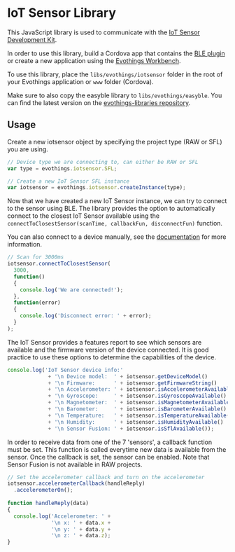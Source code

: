 # IoT Sensor Library

This JavaScript library is used to communicate with the [IoT Sensor Development Kit](http://www.dialog-semiconductor.com/iotsensor).

In order to use this library, build a Cordova app that contains the [BLE plugin](https://github.com/evothings/cordova-ble) or create a new application using the [Evothings Workbench](https://evothings.com/doc/studio/workbench.html).

To use this library, place the `libs/evothings/iotsensor` folder in the root of your Evothings application or `www` folder (Cordova). 

Make sure to also copy the easyble library to `libs/evothings/easyble`. You can find the latest version on the [evothings-libraries repository](https://github.com/evothings/evothings-libraries).

## Usage

Create a new iotsensor object by specifying the project type (RAW or SFL) you are using.

```javascript
// Device type we are connecting to, can either be RAW or SFL
var type = evothings.iotsensor.SFL;

// Create a new IoT Sensor SFL instance
var iotsensor = evothings.iotsensor.createInstance(type);
```

Now that we have created a new IoT Sensor instance, we can try to connect to the sensor using BLE.
The library provides the option to automatically connect to the closest IoT Sensor available using the `connectToClosestSensor(scanTime, callbackFun, disconnectFun)` function.

You can also connect to a device manually, see the [documentation](http://nbezembinder1.github.io/dialog/docs/iotsensor-library/evothings.iotsensor.instance_ble.html#connectToDevice__anchor) for more information.
```javascript
// Scan for 3000ms
iotsensor.connectToClosestSensor(
  3000,
  function()
  {
    console.log('We are connected!');
  },
  function(error)
  {
    console.log('Disconnect error: ' + error);
  }
);
```

The IoT Sensor provides a features report to see which sensors are available and the firmware version of the device connected.
It is good practice to use these options to determine the capabilities of the device.
```javascript
console.log('IoT Sensor device info:'
             + '\n Device model:  '	+ iotsensor.getDeviceModel()
             + '\n Firmware:      ' + iotsensor.getFirmwareString()
             + '\n Accelerometer: ' + iotsensor.isAccelerometerAvailable()
             + '\n Gyroscope:     ' + iotsensor.isGyroscopeAvailable()
             + '\n Magnetometer:  ' + iotsensor.isMagnetometerAvailable()
             + '\n Barometer:     ' + iotsensor.isBarometerAvailable()
             + '\n Temperature:   ' + iotsensor.isTemperatureAvailable()
             + '\n Humidity:      ' + iotsensor.isHumidityAvailable()
             + '\n Sensor Fusion: ' + iotsensor.isSflAvailable());
```

In order to receive data from one of the 7 'sensors', a callback function must be set. This function is called everytime new data is available from the sensor.
Once the callback is set, the sensor can be enabled. Note that Sensor Fusion is not available in RAW projects.
```javascript
// Set the accelerometer callback and turn on the accelerometer
iotsensor.accelerometerCallback(handleReply)
  .accelerometerOn();
  
function handleReply(data)
{
  console.log('Accelerometer: ' + 
              '\n x: ' + data.x + 
              '\n y: ' + data.y + 
              '\n z: ' + data.z);
}

